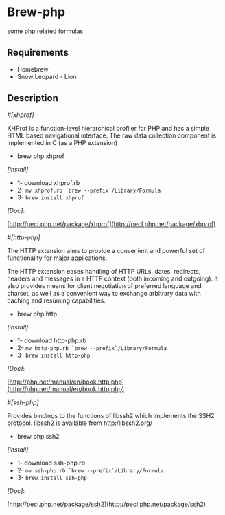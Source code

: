 # Brew-php
some php related formulas

## Requirements

* Homebrew
* Snow Leopard - Lion

## Description

#_[xhprof]_

XHProf is a function-level hierarchical profiler for PHP and has a simple HTML based navigational interface. The raw data collection component is implemented in C (as a PHP extension)

* brew php xhprof

_[install]_:

* 1- download xhprof.rb
* 2- ``mv xhprof.rb `brew --prefix`/Library/Formula``
* 3- `brew install xhprof`

_[Doc]_:

[http://pecl.php.net/package/xhprof](http://pecl.php.net/package/xhprof)


#_[http-php]_

The HTTP extension aims to provide a convenient and powerful set of functionality for major applications.

The HTTP extension eases handling of HTTP URLs, dates, redirects, headers and messages in a HTTP context (both incoming and outgoing). It also provides means for client negotiation of preferred language and charset, as well as a convenient way to exchange arbitrary data with caching and resuming capabilities.

* brew php http


_[install]_:

* 1- download http-php.rb
* 2- ``mv http-php.rb `brew --prefix`/Library/Formula``
* 3- `brew install http-php`

_[Doc]_:

[http://php.net/manual/en/book.http.php](http://php.net/manual/en/book.http.php)


#_[ssh-php]_

Provides bindings to the functions of libssh2 which implements the SSH2 protocol.
libssh2 is available from http:/libssh2.org/

* brew php ssh2

_[install]_:

* 1- download ssh-php.rb
* 2- ``mv ssh-php.rb `brew --prefix`/Library/Formula``
* 3- `brew install ssh-php`

_[Doc]_:

[http://pecl.php.net/package/ssh2](http://pecl.php.net/package/ssh2)